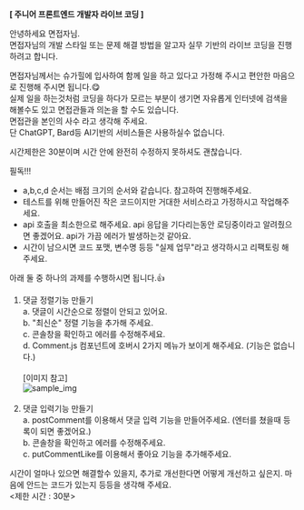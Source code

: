 <strong>[ 주니어 프론트엔드 개발자 라이브 코딩 ]</strong>

안녕하세요 면접자님.<br/>
면접자님의 개발 스타일 또는 문제 해결 방법을 알고자 실무 기반의 라이브 코딩을 진행하려고 합니다.

면접자님께서는 슈가힐에 입사하여 함께 일을 하고 있다고 가정해 주시고 편안한 마음으로 진행해 주시면 됩니다.😋<br/>
실제 일을 하는것처럼 코딩을 하다가 모르는 부분이 생기면 자유롭게 인터넷에 검색을 해볼수도 있고 면접관들과 의논을 할 수도 있습니다.<br/> 
면접관을 본인의 사수 라고 생각해 주세요.<br/>
단 ChatGPT, Bard등 AI기반의 서비스들은 사용하실수 없습니다.<br/>

시간제한은 30분이며 시간 안에 완전히 수정하지 못하셔도 괜찮습니다.

필독!!!

-   a,b,c,d 순서는 배점 크기의 순서와 같습니다. 참고하여 진행해주세요.
-   테스트를 위해 만들어진 작은 코드이지만 거대한 서비스라고 가정하시고 작업해주세요.
-   api 호출을 최소한으로 해주세요. api 응답을 기다리는동안 로딩중이라고 알려줬으면 좋겠어요. api가 가끔 에러가 발생하는것 같아요.
-   시간이 남으시면 코드 포맷, 변수명 등등 "실제 업무"라고 생각하시고 리팩토링 해주세요.

아래 둘 중 하나의 과제를 수행하시면 됩니다.👍

1. 댓글 정렬기능 만들기<br/>
   a. 댓글이 시간순으로 정렬이 안되고 있어요.<br/>
   b. "최신순" 정렬 기능을 추가해 주세요.<br/>
   c. 콘솔창을 확인하고 에러를 수정해주세요.<br/>
   d. Comment.js 컴포넌트에 호버시 2가지 메뉴가 보이게 해주세요. (기능은 없습니다.)<br/>
   <br/>[이미지 참고]<br/>
   ![sample_img](https://github.com/SugarhillKR/sugarhill_assignment_frontend/assets/133742699/600d678f-180c-4054-9cbd-ca695b602e84)
   <br/><br/>
2. 댓글 입력기능 만들기<br/>
   a. postComment를 이용해서 댓글 입력 기능을 만들어주세요. (엔터를 쳤을때 등록이 되면 좋겠어요.)<br/>
   b. 콘솔창을 확인하고 에러를 수정해주세요.<br/>
   c. putCommentLike를 이용해서 좋아요 기능을 추가해주세요.<br/>

시간이 얼마나 있으면 해결할수 있을지, 추가로 개선한다면 어떻게 개선하고 싶은지. 마음에 안드는 코드가 있는지 등등을 생각해 주세요.<br/>
<제한 시간 : 30분>
